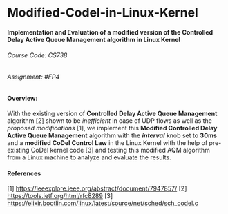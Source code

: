 # Modified-Codel-in-Linux-Kernel

#### Implementation and Evaluation of a modified version of the Controlled Delay Active Queue Management algorithm in Linux Kernel
###### Course Code: CS738
###### Assignment: #FP4

#### Overview:
With the existing version of **Controlled Delay Active Queue Management** algorithm [2] shown to be *inefficient* in case of UDP flows as well as the *proposed modifications* [1], we implement this **Modified Controlled Delay Active Queue Management** algorithm with the **_interval_** knob set to **30ms** and a **modified CoDel Control Law** in the Linux Kernel with the help of pre-existing CoDel kernel code [3] and testing this modified AQM algorithm from a Linux machine to analyze and evaluate the results.

#### References

[1] https://ieeexplore.ieee.org/abstract/document/7947857/ 
[2] https://tools.ietf.org/html/rfc8289 
[3] https://elixir.bootlin.com/linux/latest/source/net/sched/sch_codel.c 
